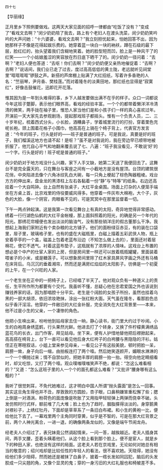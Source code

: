     四十七 

   【华丽缘】

   正月里乡下照例要做戏。这两天大家见面的招呼一律都由“吃饭了没有？”变成了“看戏文去啊？”闵少奶奶陪了我去，路上有个老妇人在渡头洗菜，闵少奶奶笑吟吟的大声问她：“十六婆婆，看戏文去啊？”我立刻担忧起来，怕她回答不出，因为她那样子不像是花得起娱乐费的。她穿着蓝一块白一块的衲袄，蹲在石级的最下层，脸红红的，抬头望着我们含糊地笑着。她的脸型短而凹，脸上是一种风干了的红笑——一个小姑娘羞涩的笑容放在烈日底下晒干了的。闵少奶奶一径问着：“去啊？”老妇人便也答道：“去呕！你们去啊？”闵少奶奶便又亲热地催促着：“去啊？去啊？”说话间，我们业已走了过去，度过高高低低的黄土陇，老远就听见祠堂里“哐哐哐哐”锣鼓之声。新搭的芦席棚上贴满了大红招纸，写着许多香艳的人名：“竺丽琴，尹月香、樊桂莲。”而对着隆冬的淡黄田地，那红纸也显得是“寂寞红”，好像击鼓催花，迅即花开花落。

   惟其因为是一年到头难得的事，乡下人越发要做出满不在乎的样子。众口一词都说今年这班子蹩脚，表示他们眼界高，看戏的经验丰富。一个个的都带着懒洋洋冷清清的微笑，两手拢在袖子里，惟恐人家当他们是和小孩子们一样的真心喜欢过年。开演前一天大家先去参观剧场，提起那戏班子都摇头。惟有一个负责人员，二、三十岁年纪，梳着西式分头，小长脸，酒糟鼻子，学着城里流行的打扮，穿着栗色充呢长袍，颈上围着花格子小围巾，他高高在上骑在个椅子背上，代表官方发言道：“今年的班子，行头是好的——班子是普通的班子。可是我说，真要是好的班子，我们榴溪这地方也请不起！是呕？”虽不是对我说的，我在旁边早已顺带地被折服了，他兀自心平气和地翻来覆去说了七、八遍：“班子我没看见，不敢说‘好’的一个字。行头是好的！班子呢是普通的班子。”

   闵少奶奶对于地方戏没什么兴趣，家下人手又缺，她第二天送了我便回去了。这舞台不是完全露天的，只在舞台与客座之间有一小截地方是没有屋顶。台顶的建筑很花俏，中央陷进去像个六角冰纹乳白大碗，每一只角上梗起了棕色陶器粗棱。戏台方方的伸出来，盘金龙的黑漆柱上左右各黏着一份“静”与“特等”的纸条。右边还高挂着一个大自鸣钟。台上自然有张桌子，大红平金桌围。场面上打杂的人便笼手端坐在方桌上首，比京戏里的侍役要威风得多。他穿着一件灰布大棉袍，大个子，灰色的大脸，像一个阴官，肉眼看不见的，可是冥冥中在那里监督着一切。

   下午一两点钟起演。这是我第一次看见舞台上有真的太阳，奇异地觉得非常感动。绣着一行行湖色仙鹤的大红平金帐幔，那上面斜照着的阳光，的确是另一个年代的阳光。那绣花帘幔便也发出淡淡的脑油气，没有那些销洋庄的假古董那么干净。我想起上海我们家附近有个卖杂粮的北方铺子。他们的面粉绿豆赤豆，有的装在口袋里，屉子里，玻璃格子里，也有的盛在大磁瓶里，白磁上描着五彩武侠人物，瓶上安着亭亭的一个盖，磁盖上包着老蓝布沿边（不知怎么做上去的），里面还衬着层棉花，使它不透气。衬着这蓝布垫子，这瓶就有了浓厚的人情味。这戏台上布置的想必是个中产的仕宦人家的上房，但是房间里一样还可以放着瓶瓶罐罐，里面装着喂雀子的小米，或是糖莲子。可以想象房间里除了红木家具屏风字画之外还有马桶在床背后。乌沉沉的垂着湘帘，然而还是满房红焰焰的太阳影子。彷佛是一个初夏的上午，在一个兴旺的人家。

   一个老生坐在正中的一把椅子上，已经唱了半天了。他对观众负有一种道义上的责任，生平所作所为都要有个交代。我虽听不懂，总疑心他在忠君爱国之外也该说到赚钱养家的话，因为那唱腔十分平实。老生是个阔脸的女孩子所扮，虽然也挂着乌黑的一部大胡须，依旧浓妆艳抹，涂出一张红粉大面。天气虽在隆冬，看那脸色总似乎香汗淫淫。他穿的一件敝旧的大红金补服，完全消失在大红背景里——本来，他不过是小生的父亲，一个凄惨的角色。

   他把小生唤出来，吩咐他到姑母家去住一晌，静心读书，衙门里大约过于吵闹。小生的白袍周身绣蓝鹤，行头果然光鲜。他进去打了个转身，又换了件柠檬黄满绣品蓝花鸟的长衣，出门作客，拜见姑母。坐下来，便有人护惜地替他把后襟掀起来，高高搭在椅背上，台下一直可以看见他后身大红袴子的白袴腰与黑隐隐的汗衫。姑侄正在寒暄叙话，小姐上堂来参见母亲，一看见公子有这般美貌，顿时把脸一呆，肩膀一耸，身子向后一缩，由拍板连打了两个噎。然后她笑逐颜开，媚眼水淋淋的一个一个横抛过来；情不自禁似的，把她丰厚的肩膀一抬一抬。得空向他定睛细看时，却又吃惊，又打了两个噎。观众噗嗤噗嗤笑声不绝，都说：“怎这么难看相的？”又道：“怎么这班子里的人一个个的面孔都这么难看？”又批评“腰身哪有这么粗的？”

   我听了很觉刺耳，不免代她难过，这才明白中国人所谓“抛头露面”是怎么一回事。其实这旦角生得也并不丑，厚敦敦的方圆脸，杏子眼，口鼻稍嫌笨重松懈了些；腮上倒是一对酒涡，粉荷色的面庞像是吹胀了又用指甲轻轻弹上两弹而侥幸不破。头发仿照时行式样，额前堆了几大堆；脸上也为了趋时，胭脂搽得淡淡的。身穿鹅黄对襟衫子，上绣红牡丹，下面却是草草系了一条旧白布裙。和小生的黄袍一比，便给他比下去了。一幕戏里两个主角同时穿黄，似乎是不智的，可是在那大红背景之前，两个人神光离合，一进一退，的确像两条龙似的，又像是端午节闹龙舟。

   经老夫人介绍过了，表兄妹竟公然调起情来，一问一答，越挨越近。老夫人插身其间，两手叉腰，歪着头眱着他们，从这个脸上看到那个脸上。便不是宦人，就是乡下的种田人家，也绝没有这样的局面。这老夫人若在京戏里，无论如何对她总有相当的敬意的；绍兴戏却是比较任性的年轻人的看法，很不喜欢她。天晓得，她没有给他们多少阻碍，然而她还是被抹了白鼻子，披着一绺长发如同囚犯，脑后的头发胶成一只尖翘的角，又像个显灵的鬼；穿的一身污旧的大红礼服也和椅帔差不多。

